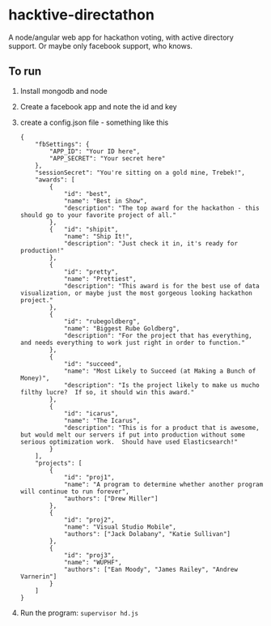 hacktive-directathon
====================

A node/angular web app for hackathon voting, with active directory support.  Or maybe only facebook support, who knows.


To run
------

1.	Install mongodb and node
2.	Create a facebook app and note the id and key
3.	create a config.json file - something like this

		{
			"fbSettings": {
				"APP_ID": "Your ID here",
				"APP_SECRET": "Your secret here"
			},
			"sessionSecret": "You're sitting on a gold mine, Trebek!",
			"awards": [
				{
					"id": "best",
					"name": "Best in Show",
					"description": "The top award for the hackathon - this should go to your favorite project of all."
				},
				{	"id": "shipit",
					"name": "Ship It!",
					"description": "Just check it in, it's ready for production!"
				},
				{
					"id": "pretty",
					"name": "Prettiest",
					"description": "This award is for the best use of data visualization, or maybe just the most gorgeous looking hackathon project."
				},
				{
					"id": "rubegoldberg",
					"name": "Biggest Rube Goldberg",
					"description": "For the project that has everything, and needs everything to work just right in order to function."
				},
				{
					"id": "succeed",
					"name": "Most Likely to Succeed (at Making a Bunch of Money)",
					"description": "Is the project likely to make us mucho filthy lucre?  If so, it should win this award."
				},
				{
					"id": "icarus",
					"name": "The Icarus",
					"description": "This is for a product that is awesome, but would melt our servers if put into production without some serious optimization work.  Should have used Elasticsearch!"
				}
			],
			"projects": [
				{
					"id": "proj1",
					"name": "A program to determine whether another program will continue to run forever",
					"authors": ["Drew Miller"]
				},
				{
					"id": "proj2",
					"name": "Visual Studio Mobile",
					"authors": ["Jack Dolabany", "Katie Sullivan"]
				},
				{
					"id": "proj3",
					"name": "WUPHF",
					"authors": ["Ean Moody", "James Railey", "Andrew Varnerin"]
				}
			]
		}

4.	Run the program: `supervisor hd.js`